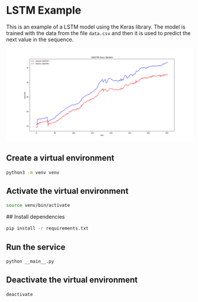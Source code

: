 # LSTM Example

This is an example of a LSTM model using the Keras library. The model is trained with the data from the file `data.csv` and then it is used to predict the next value in the sequence.

![USD/TRY](usd_try.png)

## Create a virtual environment
```bash
python3 -m venv venv
```

## Activate the virtual environment
```bash
source venv/bin/activate
```

## Install dependencies
```bash
pip install -r requirements.txt
```

## Run the service
```bash
python __main__.py
```

## Deactivate the virtual environment
```bash
deactivate
```